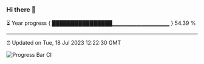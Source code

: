 ### Hi there 👋

⏳ Year progress { ████████████████▁▁▁▁▁▁▁▁▁▁▁▁▁▁ } 54.39 %

---

⏰ Updated on Tue, 18 Jul 2023 12:22:30 GMT

![Progress Bar CI](https://github.com/liununu/liununu/workflows/Progress%20Bar%20CI/badge.svg)
